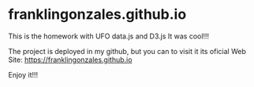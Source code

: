 # franklingonzales.github.io

This is the homework with UFO data.js and D3.js
It was cool!!!

The project is deployed in my github, but you can to visit it its oficial Web Site:
https://franklingonzales.github.io

Enjoy it!!!
